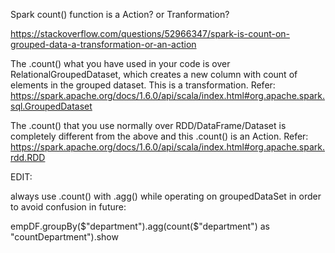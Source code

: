 Spark count() function is a Action? or Tranformation?

https://stackoverflow.com/questions/52966347/spark-is-count-on-grouped-data-a-transformation-or-an-action

The .count() what you have used in your code is over RelationalGroupedDataset, which creates a new column with count of elements in the grouped dataset. This is a transformation.
Refer: https://spark.apache.org/docs/1.6.0/api/scala/index.html#org.apache.spark.sql.GroupedDataset

The .count() that you use normally over RDD/DataFrame/Dataset is completely different from the above and this .count() is an Action.
Refer: https://spark.apache.org/docs/1.6.0/api/scala/index.html#org.apache.spark.rdd.RDD

EDIT:

always use .count() with .agg() while operating on groupedDataSet in order to avoid confusion in future:

empDF.groupBy($"department").agg(count($"department") as "countDepartment").show
